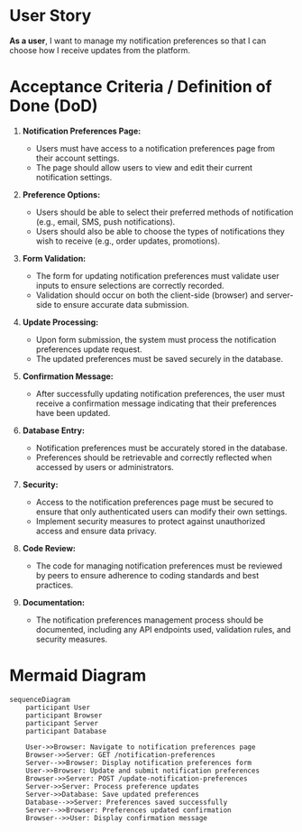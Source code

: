 # User Story
**As a user**, I want to manage my notification preferences so that I can choose how I receive updates from the platform.

# Acceptance Criteria / Definition of Done (DoD)

1. **Notification Preferences Page:**
   - Users must have access to a notification preferences page from their account settings.
   - The page should allow users to view and edit their current notification settings.

2. **Preference Options:**
   - Users should be able to select their preferred methods of notification (e.g., email, SMS, push notifications).
   - Users should also be able to choose the types of notifications they wish to receive (e.g., order updates, promotions).

3. **Form Validation:**
   - The form for updating notification preferences must validate user inputs to ensure selections are correctly recorded.
   - Validation should occur on both the client-side (browser) and server-side to ensure accurate data submission.

4. **Update Processing:**
   - Upon form submission, the system must process the notification preferences update request.
   - The updated preferences must be saved securely in the database.

5. **Confirmation Message:**
   - After successfully updating notification preferences, the user must receive a confirmation message indicating that their preferences have been updated.

6. **Database Entry:**
   - Notification preferences must be accurately stored in the database.
   - Preferences should be retrievable and correctly reflected when accessed by users or administrators.

7. **Security:**
   - Access to the notification preferences page must be secured to ensure that only authenticated users can modify their own settings.
   - Implement security measures to protect against unauthorized access and ensure data privacy.

8. **Code Review:**
   - The code for managing notification preferences must be reviewed by peers to ensure adherence to coding standards and best practices.

9. **Documentation:**
    - The notification preferences management process should be documented, including any API endpoints used, validation rules, and security measures.

# Mermaid Diagram

```mermaid
sequenceDiagram
    participant User
    participant Browser
    participant Server
    participant Database

    User->>Browser: Navigate to notification preferences page
    Browser->>Server: GET /notification-preferences
    Server-->>Browser: Display notification preferences form
    User->>Browser: Update and submit notification preferences
    Browser->>Server: POST /update-notification-preferences
    Server->>Server: Process preference updates
    Server->>Database: Save updated preferences
    Database-->>Server: Preferences saved successfully
    Server-->>Browser: Preferences updated confirmation
    Browser-->>User: Display confirmation message